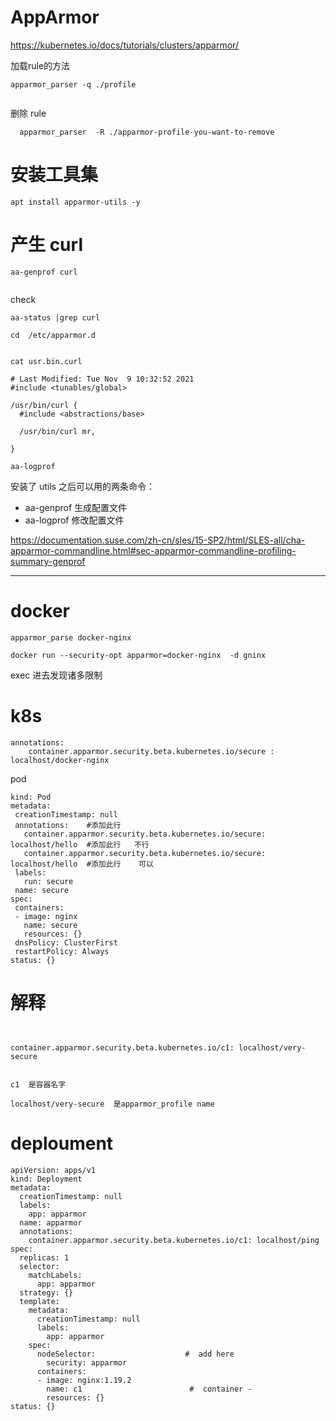 #  AppArmor

https://kubernetes.io/docs/tutorials/clusters/apparmor/  



加载rule的方法

```
apparmor_parser -q ./profile


```


删除 rule 

```
  apparmor_parser  -R ./apparmor-profile-you-want-to-remove
```



#  安装工具集

```
apt install apparmor-utils -y
```


#  产生 curl 
```
aa-genprof curl


```


check
```
aa-status |grep curl

cd  /etc/apparmor.d


cat usr.bin.curl
```


```
# Last Modified: Tue Nov  9 10:32:52 2021
#include <tunables/global>

/usr/bin/curl {
  #include <abstractions/base>

  /usr/bin/curl mr,

}

```


```
aa-logprof
```


安装了 utils 之后可以用的两条命令：

* aa-genprof   生成配置文件    
* aa-logprof   修改配置文件   
 
https://documentation.suse.com/zh-cn/sles/15-SP2/html/SLES-all/cha-apparmor-commandline.html#sec-apparmor-commandline-profiling-summary-genprof  


---


#   docker 

```
apparmor_parse docker-nginx
```

```
docker run --security-opt apparmor=docker-nginx  -d gninx    
```


exec 进去发现诸多限制



#  k8s

```
annotations:
    container.apparmor.security.beta.kubernetes.io/secure : localhost/docker-nginx 

```




pod

 ```
 kind: Pod
metadata:
  creationTimestamp: null
  annotations:    #添加此行
    container.apparmor.security.beta.kubernetes.io/secure: localhost/hello  #添加此行   不行
    container.apparmor.security.beta.kubernetes.io/secure: localhost/hello  #添加此行    可以
  labels:
    run: secure
  name: secure
spec:
  containers:
  - image: nginx
    name: secure
    resources: {}
  dnsPolicy: ClusterFirst
  restartPolicy: Always
status: {}

 ```
 
 
 
 #  解释
 
 
 ```
 
 
 container.apparmor.security.beta.kubernetes.io/c1: localhost/very-secure
 
 
 c1  是容器名字
 
 localhost/very-secure  是apparmor_profile name
 
 ```




#   deploument


```
apiVersion: apps/v1
kind: Deployment
metadata:
  creationTimestamp: null
  labels:
    app: apparmor
  name: apparmor
  annotations:
    container.apparmor.security.beta.kubernetes.io/c1: localhost/ping
spec:
  replicas: 1
  selector:
    matchLabels:
      app: apparmor
  strategy: {}
  template:
    metadata:
      creationTimestamp: null
      labels:
        app: apparmor
    spec:
      nodeSelector:                    #  add here
        security: apparmor 
      containers:
      - image: nginx:1.19.2
        name: c1                        #  container -
        resources: {}
status: {}
```
